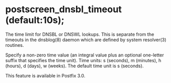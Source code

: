 # postscreen_dnsbl_timeout (default:10s); 

 The time limit for DNSBL or DNSWL lookups. This is separate from
the timeouts in the dnsblog(8) daemon which are defined by system
resolver(3) routines. 

 Specify a non-zero time value (an integral value plus an optional
one-letter suffix that specifies the time unit).  Time units: s
(seconds), m (minutes), h (hours), d (days), w (weeks).
The default time unit is s (seconds).  

 This feature is available in Postfix 3.0.  


